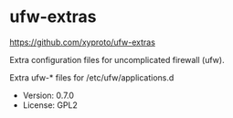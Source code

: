 # ufw-extras

https://github.com/xyproto/ufw-extras

Extra configuration files for uncomplicated firewall (ufw).

Extra ufw-* files for /etc/ufw/applications.d

* Version: 0.7.0
* License: GPL2
